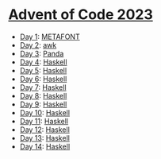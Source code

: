 # [Advent of Code 2023](https://adventofcode.com/2023/)

  * [Day 1](day01/README.md): [METAFONT](https://en.wikipedia.org/wiki/Metafont)
  * [Day 2](day02/README.md): [awk](https://en.wikipedia.org/wiki/AWK)
  * [Day 3](day03/README.md): [Panda](https://github.com/panda-lang/panda)
  * [Day 4](day04/README.md): [Haskell](https://en.wikipedia.org/wiki/Haskell)
  * [Day 5](day05/README.md): [Haskell](https://en.wikipedia.org/wiki/Haskell)
  * [Day 6](day06/README.md): [Haskell](https://en.wikipedia.org/wiki/Haskell)
  * [Day 7](day07/README.md): [Haskell](https://en.wikipedia.org/wiki/Haskell)
  * [Day 8](day08/README.md): [Haskell](https://en.wikipedia.org/wiki/Haskell)
  * [Day 9](day09/README.md): [Haskell](https://en.wikipedia.org/wiki/Haskell)
  * [Day 10](day10/README.md): [Haskell](https://en.wikipedia.org/wiki/Haskell)
  * [Day 11](day11/README.md): [Haskell](https://en.wikipedia.org/wiki/Haskell)
  * [Day 12](day12/README.md): [Haskell](https://en.wikipedia.org/wiki/Haskell)
  * [Day 13](day13/README.md): [Haskell](https://en.wikipedia.org/wiki/Haskell)
  * [Day 14](day14/README.md): [Haskell](https://en.wikipedia.org/wiki/Haskell)
